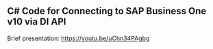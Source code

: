 C# Code for Connecting to SAP Business One v10 via DI API
---
Brief presentation: 
https://youtu.be/uChn34PAgbg
